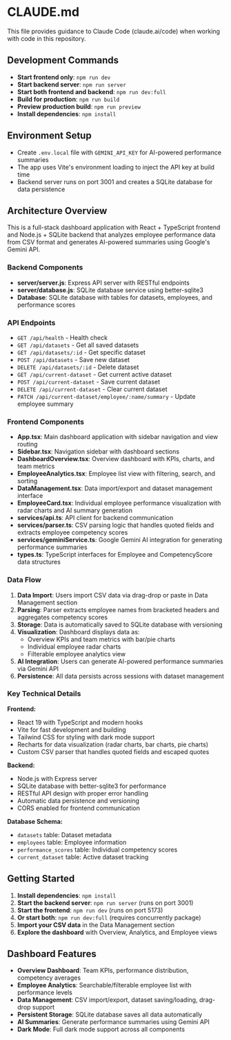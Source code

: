 # CLAUDE.md

This file provides guidance to Claude Code (claude.ai/code) when working with code in this repository.

## Development Commands

- **Start frontend only**: `npm run dev`
- **Start backend server**: `npm run server`
- **Start both frontend and backend**: `npm run dev:full`
- **Build for production**: `npm run build`
- **Preview production build**: `npm run preview`
- **Install dependencies**: `npm install`

## Environment Setup

- Create `.env.local` file with `GEMINI_API_KEY` for AI-powered performance summaries
- The app uses Vite's environment loading to inject the API key at build time
- Backend server runs on port 3001 and creates a SQLite database for data persistence

## Architecture Overview

This is a full-stack dashboard application with React + TypeScript frontend and Node.js + SQLite backend that analyzes employee performance data from CSV format and generates AI-powered summaries using Google's Gemini API.

### Backend Components

- **server/server.js**: Express API server with RESTful endpoints
- **server/database.js**: SQLite database service using better-sqlite3
- **Database**: SQLite database with tables for datasets, employees, and performance scores

### API Endpoints

- `GET /api/health` - Health check
- `GET /api/datasets` - Get all saved datasets
- `GET /api/datasets/:id` - Get specific dataset
- `POST /api/datasets` - Save new dataset
- `DELETE /api/datasets/:id` - Delete dataset
- `GET /api/current-dataset` - Get current active dataset
- `POST /api/current-dataset` - Save current dataset
- `DELETE /api/current-dataset` - Clear current dataset
- `PATCH /api/current-dataset/employee/:name/summary` - Update employee summary

### Frontend Components

- **App.tsx**: Main dashboard application with sidebar navigation and view routing
- **Sidebar.tsx**: Navigation sidebar with dashboard sections
- **DashboardOverview.tsx**: Overview dashboard with KPIs, charts, and team metrics
- **EmployeeAnalytics.tsx**: Employee list view with filtering, search, and sorting
- **DataManagement.tsx**: Data import/export and dataset management interface
- **EmployeeCard.tsx**: Individual employee performance visualization with radar charts and AI summary generation
- **services/api.ts**: API client for backend communication
- **services/parser.ts**: CSV parsing logic that handles quoted fields and extracts employee competency scores
- **services/geminiService.ts**: Google Gemini AI integration for generating performance summaries
- **types.ts**: TypeScript interfaces for Employee and CompetencyScore data structures

### Data Flow

1. **Data Import**: Users import CSV data via drag-drop or paste in Data Management section
2. **Parsing**: Parser extracts employee names from bracketed headers and aggregates competency scores
3. **Storage**: Data is automatically saved to SQLite database with versioning
4. **Visualization**: Dashboard displays data as:
   - Overview KPIs and team metrics with bar/pie charts
   - Individual employee radar charts
   - Filterable employee analytics view
5. **AI Integration**: Users can generate AI-powered performance summaries via Gemini API
6. **Persistence**: All data persists across sessions with dataset management

### Key Technical Details

**Frontend:**
- React 19 with TypeScript and modern hooks
- Vite for fast development and building
- Tailwind CSS for styling with dark mode support
- Recharts for data visualization (radar charts, bar charts, pie charts)
- Custom CSV parser that handles quoted fields and escaped quotes

**Backend:**
- Node.js with Express server
- SQLite database with better-sqlite3 for performance
- RESTful API design with proper error handling
- Automatic data persistence and versioning
- CORS enabled for frontend communication

**Database Schema:**
- `datasets` table: Dataset metadata
- `employees` table: Employee information
- `performance_scores` table: Individual competency scores
- `current_dataset` table: Active dataset tracking

## Getting Started

1. **Install dependencies**: `npm install`
2. **Start the backend server**: `npm run server` (runs on port 3001)
3. **Start the frontend**: `npm run dev` (runs on port 5173)
4. **Or start both**: `npm run dev:full` (requires concurrently package)
5. **Import your CSV data** in the Data Management section
6. **Explore the dashboard** with Overview, Analytics, and Employee views

## Dashboard Features

- **Overview Dashboard**: Team KPIs, performance distribution, competency averages
- **Employee Analytics**: Searchable/filterable employee list with performance levels
- **Data Management**: CSV import/export, dataset saving/loading, drag-drop support
- **Persistent Storage**: SQLite database saves all data automatically
- **AI Summaries**: Generate performance summaries using Gemini API
- **Dark Mode**: Full dark mode support across all components
